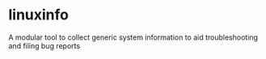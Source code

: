 linuxinfo
=========

A modular tool to collect generic system information to aid troubleshooting and filing bug reports
